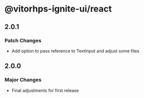 # @vitorhps-ignite-ui/react

## 2.0.1

### Patch Changes

- Add option to pass reference to TextInput and adjust some files

## 2.0.0

### Major Changes

- Final adjustments for first release
